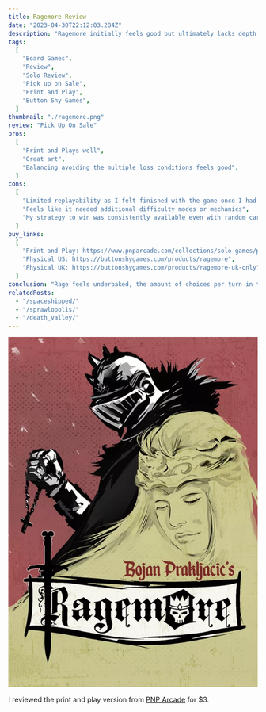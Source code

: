 ```yaml
---
title: Ragemore Review
date: "2023-04-30T22:12:03.284Z"
description: "Ragemore initially feels good but ultimately lacks depth and variety."
tags:
  [
    "Board Games",
    "Review",
    "Solo Review",
    "Pick up on Sale",
    "Print and Play",
    "Button Shy Games",
  ]
thumbnail: "./ragemore.png"
review: "Pick Up On Sale"
pros:
  [
    "Print and Plays well",
    "Great art",
    "Balancing avoiding the multiple loss conditions feels good",
  ]
cons:
  [
    "Limited replayability as I felt finished with the game once I had won a few times",
    "Feels like it needed additional difficulty modes or mechanics",
    "My strategy to win was consistently available even with random card draws",
  ]
buy_links:
  [
    "Print and Play: https://www.pnparcade.com/collections/solo-games/products/ragemore",
    "Physical US: https://buttonshygames.com/products/ragemore",
    "Physical UK: https://buttonshygames.com/products/ragemore-uk-only",
  ]
conclusion: "Rage feels underbaked, the amount of choices per turn in theory gives room for complexity but the strategy I found for winning ended up being consistently usable. The result is a game that feels like it needed an extra mechanic to feel fun after 5 games."
relatedPosts:
  - "/spaceshipped/"
  - "/sprawlopolis/"
  - "/death_valley/"
---
```


![Ragemore Valley](./ragemore.png)

I reviewed the print and play version from [PNP Arcade](https://www.pnparcade.com/collections/solo-games/products/ragemore) for $3.
